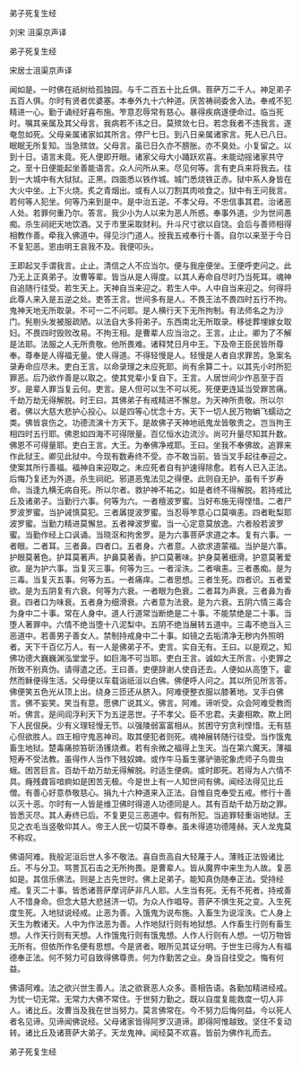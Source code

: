   弟子死复生经  

刘宋 沮渠京声译  

弟子死复生经  

宋居士沮渠京声译  

闻如是。一时佛在祇树给孤独园。与千二百五十比丘俱。菩萨万二千人。神足弟子五百人俱。尔时有贤者优婆塞。本奉外九十六种道。厌苦祷祠委舍入法。奉戒不犯精进一心。勤于诵经好喜布施。笮意忍辱常有慈心。暴得疾病遂便命过。临当死时。嘱其亲属及其父母言。我病若不讳之日。莫殡敛七日。若念我者不违我言。遂奄忽如死。父母亲属诸家如其所言。停尸七日。到八日亲属诸家言。死人已八日。眠眠无所复知。当急殡敛。父母言。虽已日久亦不膀胀。亦不臭处。小复留之。以到十日。语言未竟。死人便即开眼。诸家父母大小踊跃欢喜。未能动摇诸家共守之。至十日便能起坐善能语言。众人问所从来。尽见何等。言有吏兵来将我去。往到一大城中有大狱狱。正黑。四面悉以铁作城。城门悉烧铁正赤。狱中系人身皆在大火中坐。上下火烧。炙之青烟出。或有人以刀割其肉啖食之。狱中有王问我言。若何等人犯坐。何等乃来到是中。是中治五逆。不孝父母。不忠信事其君。治诸恶人处。若罪何重乃尔。答言。我少小为人以来为恶人所惑。奉事外道。少为世间愚痴。杀生祠祀天地饮酒。又于市里采取财利。升斗尺寸欲以自饶。会后与善师相得相教作善。牵我入佛道中。得见沙门道人。授我五戒奉行十善。自尔以来至于今日不复犯恶。恩由明王哀我不及。我便叩头。  

王即起叉手谓我言。止止。清信之人不应当尔。便与我座便坐。王便呼吏问之。此乃无上正真弟子。汝曹等辈。皆当从是人得度。以其人寿命自尽时乃当死耳。魂神自追随行往受。若生天上。天神自当来迎之。若生人中。人中自当来迎之。何得将此尊人来入是五逆之处。吏答王言。世间多有是人。不畏王法不畏四时五行不拘。鬼神天地无所取录。不可一二不问耶。是人横行天下无所拘制。有法师名之为沙门。髡剔头发被服疏陋。以法自大多将弟子。东西南北无所取录。移徙葬埋嫁女取妇。不畏四时毁败改易。不拘王相。是曹辈人应当治之。王言。止止。卿为了不解是法耶。法服之人无所贵敬。他所畏难。诸释梵日月中王。下及帝王臣民皆所尊奉。尊奉是人得福无量。使人得道。不得轻慢是人。轻慢是人者自求罪苦。急案名录寿命应尽未。吏白王言。以命录理之未应死耶。尚有余算二十。以其先小时所犯罪恶。后乃欲作善是以取之。使其党辈小复自下。王言。人居世间少作恶至于百岁。是辈人罪当复云何。吏言。是人但可以生不可以死。死便更连延当受罪苦痛。千劫万劫无得解脱。时王曰。其佛弟子有戒精进不懈怠。为天神所贵敬。所以尔者。佛以大慈大悲护心投心。以是四等心忧念十方。天下一切人民万物蜎飞蠕动之类。佛皆哀伤之。功德流演十方天下。是故佛子天神地祇鬼龙皆敬贵之。岂当拘王相四时五行耶。佛恩如四海不可得限量。百亿恒水边流沙。尚可升量尽知其升数。佛恩不可得量耶。吏白王言。大王。为奉佛净戒耶。王曰。坐我不奉佛故。追罪来作此狱王。卿见此狱中。今现有数寿终不受。亦不敢当前。皆当叉手起往奉迎之。使案其所行善福。福神自来迎取之。未应死者自有护速得除愈。若有人已入正法。后悔乃复还为外道。杀生祠祀。邪道恶鬼法见之得便。此则自无护。虽有千岁寿命。当逢九横无病自死。所以尔者。救护神不祐之。如是者终不得解脱。若持戒比丘及诸弟子。当勤行六事。何等为六。一者檀波罗蜜。当好布施无得悭惜。二者尸罗波罗蜜。当护诫慎莫犯。三者羼提波罗蜜。当忍辱笮意心口莫嗔恚。四者毗梨耶波罗蜜。当勤力精进莫懈怠。五者禅波罗蜜。当一心定意莫放逸。六者般若波罗蜜。当勤作经上口讽诵。当晓沤和拘舍罗。是为六事菩萨求道之本。复有六事。一者眼。二者耳。三者鼻。四者口。五者身。六者意。人欲求道蒙福。当护是六事。护眼莫著色。护耳莫著声。护鼻莫著香。护口莫著味。护身莫著细滑。护意莫著爱欲。是为护六事。当复灭三事。何等为三。一者淫泆。二者嗔恚。三者愚痴。是为三毒。当复灭五事。何等为五。一者痛痒。二者思想。三者生死。四者识。五者爱欲。是为五阴复有六衰。何等为六衰。一者眼为色衰。二者耳为声衰。三者鼻为香衰。四者口为味衰。五者身为细滑衰。六者意为法衰。是为六衰。五阴六情三毒合为身中二十事。常在人身中。道人行道常当断绝是二十事。不能禁绝是二十事。当堕人著罪中。六情不绝当堕十八泥梨中。五阴不绝当展转五道中。三毒不绝当入三恶道中。若善男子善女人。禁制持戒身中二十事。如镜之去垢清净无秽内外照明者。天下千百亿万人。有一人是佛弟子不。吏言。实自无有。王曰。以是观之。知佛功德大巍巍渊泓堂堂乎。如巨海不可当耶。吏白王言。诚如大王所言。小吏罪之所致不别真伪。请得遣之还。王曰善。吏便辞谢人使自还去。人便如从高堕下。霍然而稣便得生活。父母便以车载诣祇洹以白佛。佛便呼人问之。其以所见所言答。佛便笑五色光从顶上出。绕身三匝还从脐入。阿难便整衣服以膝著地。叉手白佛言。佛不妄笑。笑当有意。愿佛广说其义。佛言。阿难。谛听受。众会阿难受教而听。佛言。是间阎浮利天下为五逆恶世。子不孝父。臣不忠君。夫妻相欺。欺上罔下人民佷戾。少有义理轻慢无节。以强陵弱富富相从。贫困守穷贪利悭惜。无有慈心但欲胜人。四王相守鬼恶神司。取其便犯者则死。魂神展转随行往受。当作饿鬼畜生地狱。楚毒痛掠笞斫汤镬烧煮。若有余微之福得上生天。当在第六魔天。薄福短寿不受法教。虽得作人当作下贱奴婢。或作牛马畜生骡驴骆驼象虎师子鸟兽虫蛾。困苦巨言。百劫千劫万劫无得解脱。时适生便病。或时即死。若得为人六情不具。癃残聋盲喑痾如是困苦无极。今是世上有一人知世间有佛。闻经法得见比丘僧。有善心好意恭敬慈心。捐九十六种道来入正法。自惟自克奉受五戒。修行十善以灭十恶。尔时有一人皆是维卫佛时得道人功德同是人。其有百劫千劫万劫之罪。皆悉灭尽。其人寿终已后。不复更见三恶道中。假有所犯。当追罪轻重诣地狱。王见之衣毛当竖敬仰其人。帝王人民一切莫不尊奉。虽未得道功德隆赫。天人龙鬼莫不称叹。  

佛语阿难。我般泥洹后世人多不敬法。喜自贡高自大轻蔑于人。薄贱正法毁诸比丘。不与分卫。骂詈瓦石击之无所拘畏。是曹辈人。皆从魔界中来生为人故。复恶如是。其信乐佛法。则是上古先世时。佛上足弟子。能知真伪随奉正法。受持经戒。复灭二十事。皆悉诸菩萨摩诃萨非凡人耶。人生当有死。无有不死者。持戒善人不惜身命。但念大慈大悲拯济一切。为众人作唱导。菩萨不惧生死之变。入生死度生死。入地狱说经戒。止恶为善。入饿鬼为说布施。入畜生为说淫泆。亡人身上天生为教诸天。人中为作法恶为善。人作地狱行则有地狱想。人作畜生行则有畜生想。人作天行则有天想。人作饿鬼行则有饿鬼想。人作人行则有人想。一切万物皆无所有。但依所作名便有思想。今是贤者。眼所见其证分明。于世生已得为人有福德奉正法。何不努力可自致得佛尊贵。何为作勤苦之业。身当自往受之。悔有何益。  

佛语阿难。法之欲兴世生善人。法之欲衰恶人众多。善相告语。各勤加精进经戒。为忧一切无常。无常力大佛不常住。于世努力勤之。既以自度复能救度一切人非人。诸比丘。汝曹当及我在世当努力。莫言佛常在。今不努力后悔何益。今以死人者名见谛。见谛闻佛说经。父母诸家皆得阿罗汉道谛。即得阿惟越致。坚住不复动转。诸比丘及诸菩萨大弟子。天龙鬼神。闻经莫不欢喜。皆前为佛作礼而去。  

弟子死复生经  
